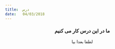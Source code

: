 ```yaml
---
title:  درس
date:   04/03/2018
---
```


### <center>ما در این درس کار می کنیم</center>
<center>لطفا بعدا بیا</center>